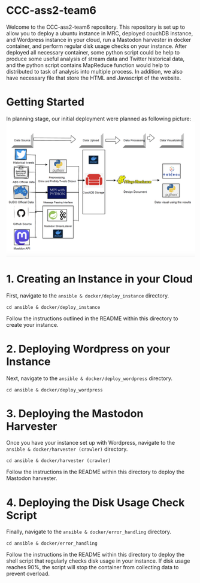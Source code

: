 # CCC-ass2-team6
Welcome to the CCC-ass2-team6 repository. This repository is set up to allow you to deploy a ubuntu instance in MRC, deployed couchDB instance, and Wordpress instance in your cloud, run a Mastodon harvester in docker container, and perform regular disk usage checks on your instance. 
After deployed all necessary container, some python script could be help to produce some useful analysis of stream data and Twitter historical data, and the python script contains MapReduce function would help to distributed to task of analysis into multiple process.
In addition, we also have necessary file that store the HTML and Javascript of the website.
# Getting Started
In planning stage, our initial deployment were planned as following picture:
<img src="Graph/pipeline.png" alt="pipeline" title="System Architecture">
# 1. Creating an Instance in your Cloud
First, navigate to the `ansible & docker/deploy_instance` directory.
```
cd ansible & docker/deploy_instance
```
Follow the instructions outlined in the README within this directory to create your instance.
# 2. Deploying Wordpress on your Instance
Next, navigate to the `ansible & docker/deploy_wordpress` directory.
```
cd ansible & docker/deploy_wordpress
```
# 3. Deploying the Mastodon Harvester
Once you have your instance set up with Wordpress, navigate to the `ansible & docker/harvester (crawler)` directory.
```
cd ansible & docker/harvester (crawler)
```
Follow the instructions in the README within this directory to deploy the Mastodon harvester.
# 4. Deploying the Disk Usage Check Script
Finally, navigate to the `ansible & docker/error_handling` directory.
```
cd ansible & docker/error_handling
```
Follow the instructions in the README within this directory to deploy the shell script that regularly checks disk usage in your instance. If disk usage reaches 90%, the script will stop the container from collecting data to prevent overload.
